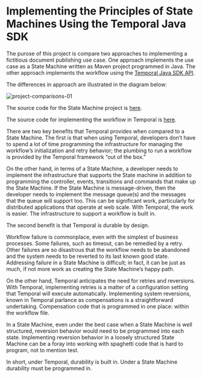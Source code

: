 # Implementing the Principles of State Machines Using the Temporal Java SDK

The purose of this project is compare two approaches to implementing a fictitious document publishing use case. One approach implements the use case as a State Machine written as Maven project programmed in Java.
The other approach implements the workflow using the [Temporal Java SDK API](https://www.javadoc.io/doc/io.temporal/temporal-sdk/latest/index.html).

The differences in approach are illustrated in the diagram below:

![project-comparisons-01](https://github.com/reselbob/publishing-statemachine/assets/1110569/f6ed68aa-2fa3-489d-982c-1f29a19c67f6)

The source code for the State Machine project is [here](./statemachine).

The source code for implementing the workflow in Temporal is [here](./temporal).

There are two key benefits that Temporal provides when compared to a State Machine. The first is that when using Temporal, developers don’t have to spend a lot of time programming the infrastructure for managing the workflow’s initialization and retry behavior; the plumbing to run a workflow is provided by the Temporal framework “out of the box.”

On the other hand, in terms of a State Machine, a developer needs to implement the infrastructure that supports the State machine in addition to programming the controller, events, transitions and commands that make up the State Machine. If the State Machine is message-driven, then the developer needs to implement the message queue(s) and the messages that the queue will support too. This can be significant work, particularly for distributed applications that operate at web scale.  With Temporal, the work is easier. The infrastructure to support a workflow is built in.

The second benefit is that Temporal is durable by design.

Workflow failure is commonplace, even with the simplest of business processes. Some failures, such as timeout, can be remedied by a retry. Other failures are so disastrous that the workflow needs to be abandoned and the system needs to be reverted to its last known good state. Addressing failure in a State Machine is difficult; in fact, it can be just as much, if not more work as creating the State Machine’s happy path.

On the other hand, Temporal anticipates the need for retries and reversions. With Temporal, implementing retries is a matter of a configuration setting that Temporal will execute automatically. Implementing system reversions, known in Temporal parlance as compensations is a straightforward undertaking. Compensation code that is programmed in one place: within the workflow file.

In a State Machine, even under the best case when a State Machine is well structured, reversion behavior would need to be programmed into each state. Implementing reversion behavior in a loosely structured State Machine can be a foray into working with spaghetti code that is hard to program, not to mention test.

In short, under Temporal, durability is built in. Under a State Machine durability must be programmed in.


